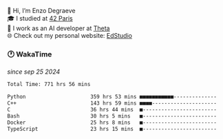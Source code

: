 👋 Hi, I’m Enzo Degraeve <br>
🎓 I studied at [42 Paris](https://42.fr/)<br>
💼 I work as an AI developer at [Theta](https://theta.mc/)<br>
🌐 Check out my personal website: [EdStudio](https://edstudio.fr/)

### 🕐 WakaTime
*since sep 25 2024*

<!--START_SECTION:waka-->

```txt
Total Time: 771 hrs 56 mins

Python                     359 hrs 53 mins ■■■■■■■■■■■--------------   44.66 %
C++                        143 hrs 59 mins ■■■■---------------------   17.87 %
C                          36 hrs 44 mins  ■------------------------   04.56 %
Bash                       30 hrs 5 mins   ■------------------------   03.73 %
Docker                     25 hrs 8 mins   ■------------------------   03.12 %
TypeScript                 23 hrs 15 mins  ■------------------------   02.89 %
```

<!--END_SECTION:waka-->
